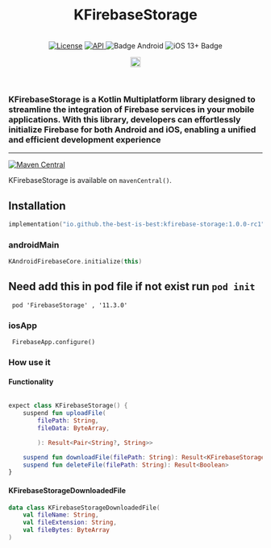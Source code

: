 <h1 align="center">KFirebaseStorage</h1><br>
<div align="center">
<a href="https://opensource.org/licenses/Apache-2.0"><img alt="License" src="https://img.shields.io/badge/License-Apache%202.0-blue.svg"/></a>
<a href="https://android-arsenal.com/api?level=21" rel="nofollow">
    <img alt="API" src="https://img.shields.io/badge/API-21%2B-brightgreen.svg?style=flat" style="max-width: 100%;">
</a>
  <img src="https://img.shields.io/badge/Platform-Android-brightgreen.svg?logo=android" alt="Badge Android" />
  <img src="https://img.shields.io/badge/iOS-13%2B-blue.svg?logo=apple" alt="iOS 13+ Badge" />

<a href="https://github.com/the-best-is-best/"><img alt="Profile" src="https://img.shields.io/badge/github-%23181717.svg?&style=for-the-badge&logo=github&logoColor=white" height="20"/></a>
</div>

<br>

### KFirebaseStorage is a Kotlin Multiplatform library designed to streamline the integration of Firebase services in your mobile applications. With this library, developers can effortlessly initialize Firebase for both Android and iOS, enabling a unified and efficient development experience

<hr>

[![Maven Central](https://img.shields.io/maven-central/v/io.github.the-best-is-best/kfirebase-core)](https://central.sonatype.com/artifact/io.github.the-best-is-best/kfirebase-core)

KFirebaseStorage is available on `mavenCentral()`.

## Installation

```kotlin
implementation("io.github.the-best-is-best:kfirebase-storage:1.0.0-rc1")
```

### androidMain

```kotlin
KAndroidFirebaseCore.initialize(this)
```

## Need add this in pod file if not exist run ` pod init `

```pod
 pod 'FirebaseStorage' , '11.3.0'
```

### iosApp

```ios
 FirebaseApp.configure()
```

### How use it

#### Functionality

```kotlin

expect class KFirebaseStorage() {
    suspend fun uploadFile(
        filePath: String,
        fileData: ByteArray,

        ): Result<Pair<String?, String>>

    suspend fun downloadFile(filePath: String): Result<KFirebaseStorageDownloadedFile?>
    suspend fun deleteFile(filePath: String): Result<Boolean>
}


```

#### KFirebaseStorageDownloadedFile

```kotlin
data class KFirebaseStorageDownloadedFile(
    val fileName: String,
    val fileExtension: String,
    val fileBytes: ByteArray
)
```
